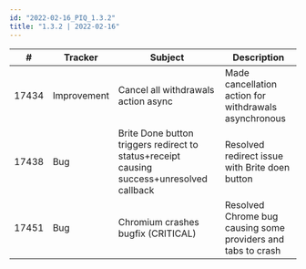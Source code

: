 ```yaml
--- 
id: "2022-02-16_PIQ_1.3.2"
title: "1.3.2 | 2022-02-16"
--- 
```


| #     | Tracker     | Subject                                                                                   | Description                                                  |
|-------|-------------|-------------------------------------------------------------------------------------------|--------------------------------------------------------------|
| 17434 | Improvement | Cancel all withdrawals action async                                                       | Made cancellation action for withdrawals asynchronous        |
| 17438 | Bug         | Brite Done button triggers redirect to status+receipt causing success+unresolved callback | Resolved redirect issue with Brite doen button               |
| 17451 | Bug         | Chromium crashes bugfix (CRITICAL)                                                        | Resolved Chrome bug causing some providers and tabs to crash |